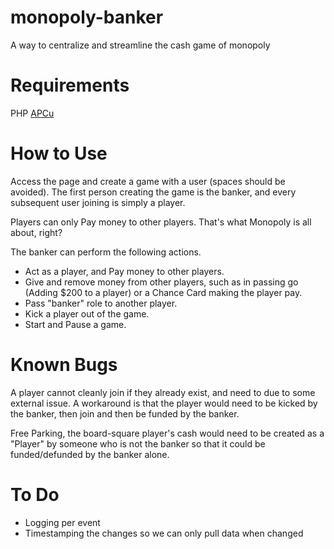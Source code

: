 # monopoly-banker
A way to centralize and streamline the cash game of monopoly

# Requirements

PHP
[APCu](https://pecl.php.net/package/APCU)

# How to Use

Access the page and create a game with a user (spaces should be avoided). The first person creating the game is the banker, and every subsequent user joining is simply a player.

Players can only Pay money to other players. That's what Monopoly is all about, right?

The banker can perform the following actions.
- Act as a player, and Pay money to other players.
- Give and remove money from other players, such as in passing go (Adding $200 to a player) or a Chance Card making the player pay.
- Pass "banker" role to another player.
- Kick a player out of the game.
- Start and Pause a game.

# Known Bugs

A player cannot cleanly join if they already exist, and need to due to some external issue. A workaround is that the player would need to be kicked by the banker, then join and then be funded by the banker.

Free Parking, the board-square player's cash would need to be created as a "Player" by someone who is not the banker so that it could be funded/defunded by the banker alone.

# To Do

- Logging per event
- Timestamping the changes so we can only pull data when changed
